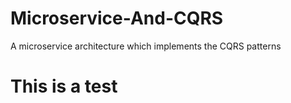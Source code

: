 # Microservice-And-CQRS
A microservice architecture which implements the CQRS patterns
# This is a test
